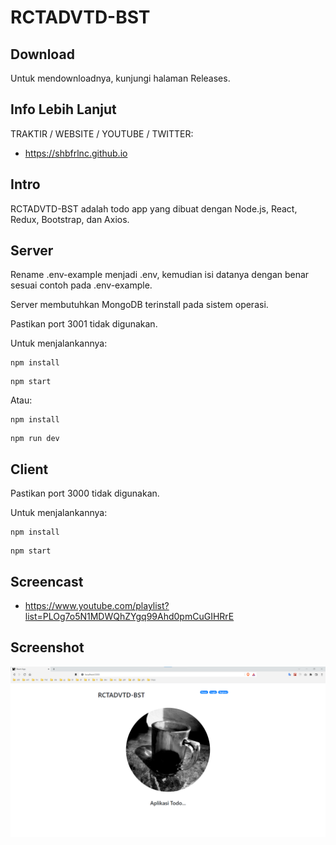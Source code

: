 # RCTADVTD-BST

## Download

Untuk mendownloadnya, kunjungi halaman Releases.

## Info Lebih Lanjut

TRAKTIR / WEBSITE / YOUTUBE / TWITTER:

- https://shbfrlnc.github.io

## Intro

RCTADVTD-BST adalah todo app yang dibuat dengan Node.js, React, Redux, Bootstrap, dan Axios.

## Server

Rename .env-example menjadi .env, kemudian isi datanya dengan benar sesuai contoh pada .env-example.

Server membutuhkan MongoDB terinstall pada sistem operasi.

Pastikan port 3001 tidak digunakan.

Untuk menjalankannya:

```
npm install
```

```
npm start
```

Atau:

```
npm install
```

```
npm run dev
```

## Client

Pastikan port 3000 tidak digunakan.

Untuk menjalankannya:

```
npm install
```

```
npm start
```

## Screencast

- https://www.youtube.com/playlist?list=PLOg7o5N1MDWQhZYgq99Ahd0pmCuGIHRrE

## Screenshot

![ScreenShot](assets/RCTADVTD-BST.png?raw=true)
